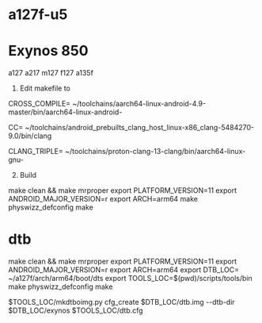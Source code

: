 # a127f-u5
Exynos 850
==========
a127 a217 m127 f127 a135f

1. Edit makefile to 

CROSS_COMPILE= ~/toolchains/aarch64-linux-android-4.9-master/bin/aarch64-linux-android-

CC= ~/toolchains/android_prebuilts_clang_host_linux-x86_clang-5484270-9.0/bin/clang

CLANG_TRIPLE= ~/toolchains/proton-clang-13-clang/bin/aarch64-linux-gnu-

2. Build

make clean && make mrproper
export PLATFORM_VERSION=11
export ANDROID_MAJOR_VERSION=r
export ARCH=arm64
make physwizz_defconfig
make

 dtb
=========

make clean && make mrproper
export PLATFORM_VERSION=11
export ANDROID_MAJOR_VERSION=r
export ARCH=arm64
export DTB_LOC= ~/a127f/arch/arm64/boot/dts
export TOOLS_LOC=$(pwd)/scripts/tools/bin
make physwizz_defconfig
make

$TOOLS_LOC/mkdtboimg.py cfg_create $DTB_LOC/dtb.img --dtb-dir $DTB_LOC/exynos $TOOLS_LOC/dtb.cfg

